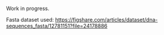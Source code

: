 Work in progress.

Fasta dataset used:
https://figshare.com/articles/dataset/dna-sequences_fasta/12781151?file=24178886